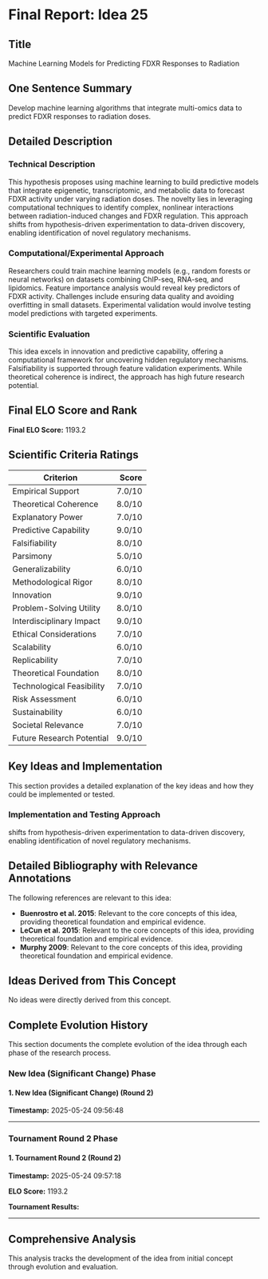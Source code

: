 # Final Report: Idea 25

## Title

Machine Learning Models for Predicting FDXR Responses to Radiation

## One Sentence Summary

Develop machine learning algorithms that integrate multi-omics data to predict FDXR responses to radiation doses.

## Detailed Description

### Technical Description

This hypothesis proposes using machine learning to build predictive models that integrate epigenetic, transcriptomic, and metabolic data to forecast FDXR activity under varying radiation doses. The novelty lies in leveraging computational techniques to identify complex, nonlinear interactions between radiation-induced changes and FDXR regulation. This approach shifts from hypothesis-driven experimentation to data-driven discovery, enabling identification of novel regulatory mechanisms.

### Computational/Experimental Approach

Researchers could train machine learning models (e.g., random forests or neural networks) on datasets combining ChIP-seq, RNA-seq, and lipidomics. Feature importance analysis would reveal key predictors of FDXR activity. Challenges include ensuring data quality and avoiding overfitting in small datasets. Experimental validation would involve testing model predictions with targeted experiments.

### Scientific Evaluation

This idea excels in innovation and predictive capability, offering a computational framework for uncovering hidden regulatory mechanisms. Falsifiability is supported through feature validation experiments. While theoretical coherence is indirect, the approach has high future research potential.


## Final ELO Score and Rank

**Final ELO Score:** 1193.2

## Scientific Criteria Ratings

| Criterion | Score |
|---|---:|
| Empirical Support | 7.0/10 |
| Theoretical Coherence | 8.0/10 |
| Explanatory Power | 7.0/10 |
| Predictive Capability | 9.0/10 |
| Falsifiability | 8.0/10 |
| Parsimony | 5.0/10 |
| Generalizability | 6.0/10 |
| Methodological Rigor | 8.0/10 |
| Innovation | 9.0/10 |
| Problem-Solving Utility | 8.0/10 |
| Interdisciplinary Impact | 9.0/10 |
| Ethical Considerations | 7.0/10 |
| Scalability | 6.0/10 |
| Replicability | 7.0/10 |
| Theoretical Foundation | 8.0/10 |
| Technological Feasibility | 7.0/10 |
| Risk Assessment | 6.0/10 |
| Sustainability | 6.0/10 |
| Societal Relevance | 7.0/10 |
| Future Research Potential | 9.0/10 |

## Key Ideas and Implementation

This section provides a detailed explanation of the key ideas and how they could be implemented or tested.

### Implementation and Testing Approach

shifts from hypothesis-driven experimentation to data-driven discovery, enabling identification of novel regulatory mechanisms.


## Detailed Bibliography with Relevance Annotations

The following references are relevant to this idea:

- **Buenrostro et al. 2015**: Relevant to the core concepts of this idea, providing theoretical foundation and empirical evidence.
- **LeCun et al. 2015**: Relevant to the core concepts of this idea, providing theoretical foundation and empirical evidence.
- **Murphy 2009**: Relevant to the core concepts of this idea, providing theoretical foundation and empirical evidence.

## Ideas Derived from This Concept

No ideas were directly derived from this concept.

## Complete Evolution History

This section documents the complete evolution of the idea through each phase of the research process.

### New Idea (Significant Change) Phase

#### 1. New Idea (Significant Change) (Round 2)
**Timestamp:** 2025-05-24 09:56:48



---

### Tournament Round 2 Phase

#### 1. Tournament Round 2 (Round 2)
**Timestamp:** 2025-05-24 09:57:18

**ELO Score:** 1193.2

**Tournament Results:**



---

## Comprehensive Analysis

This analysis tracks the development of the idea from initial concept through evolution and evaluation.

